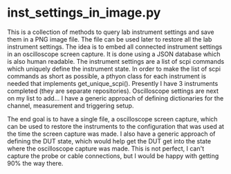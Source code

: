 # inst_settings_in_image.py
This is a collection of methods to query lab instrument settings and save them in a PNG image file. The file can be used later to restore all the lab instrument settings.
The idea is to embed all connected instrument settings in an oscilloscope screen capture. It is done using a JSON database which is also human readable. The instrument settings are a list of scpi commands which uniquely define the instrument state. In order to make the list of scpi commands as short as possible, a pthyon class for each instrument is needed that implements get_unique_scpi(). Presently I have 3 instruments completed (they are separate repositories). Oscilloscope settings are next on my list to add... I have a generic approach of defining dictionaries for the channel, measurement and triggering setup.

The end goal is to have a single file, a oscilloscope screen capture, which can be used to restore the instruments to the configuration that was used at the time the screen capture was made. I also have a generic approach of defining the DUT state, which would help get the DUT get into the state where the oscilloscope capture was made. This is not perfect, I can't capture the probe or cable connections, but I would be happy with getting 90% the way there.
